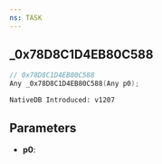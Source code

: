 ```yaml
---
ns: TASK
---
```

## _0x78D8C1D4EB80C588

```c
// 0x78D8C1D4EB80C588
Any _0x78D8C1D4EB80C588(Any p0);
```

```
NativeDB Introduced: v1207
```

## Parameters
* **p0**:
